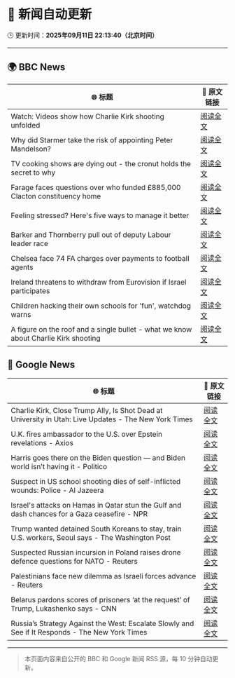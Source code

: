 # 🧠 新闻自动更新

🕒 更新时间：**2025年09月11日 22:13:40（北京时间）**

---

## 🌍 BBC News

| 🌐 标题 | 🔗 原文链接 |
|--------|-------------|
| Watch: Videos show how Charlie Kirk shooting unfolded | [阅读全文](https://www.bbc.com/news/videos/ckg3xp9g9zwo?at_medium=RSS&at_campaign=rss) |
| Why did Starmer take the risk of appointing Peter Mandelson? | [阅读全文](https://www.bbc.com/news/articles/cjd1egrlj0mo?at_medium=RSS&at_campaign=rss) |
| TV cooking shows are dying out - the cronut holds the secret to why | [阅读全文](https://www.bbc.com/news/articles/c0jq1d63l7lo?at_medium=RSS&at_campaign=rss) |
| Farage faces questions over who funded £885,000 Clacton constituency home | [阅读全文](https://www.bbc.com/news/articles/ce845w70g0yo?at_medium=RSS&at_campaign=rss) |
| Feeling stressed? Here's five ways to manage it better | [阅读全文](https://www.bbc.com/news/articles/cg42zq7nqxwo?at_medium=RSS&at_campaign=rss) |
| Barker and Thornberry pull out of deputy Labour leader race | [阅读全文](https://www.bbc.com/news/articles/cg7dzejkz4ro?at_medium=RSS&at_campaign=rss) |
| Chelsea face 74 FA charges over payments to football agents | [阅读全文](https://www.bbc.com/sport/football/articles/c8643dp5043o?at_medium=RSS&at_campaign=rss) |
| Ireland threatens to withdraw from Eurovision if Israel participates | [阅读全文](https://www.bbc.com/news/articles/c5yvd8158ywo?at_medium=RSS&at_campaign=rss) |
| Children hacking their own schools for 'fun', watchdog warns | [阅读全文](https://www.bbc.com/news/articles/c203pedz58go?at_medium=RSS&at_campaign=rss) |
| A figure on the roof and a single bullet - what we know about Charlie Kirk shooting | [阅读全文](https://www.bbc.com/news/articles/cy04p4x21e5o?at_medium=RSS&at_campaign=rss) |

## 📰 Google News

| 🌐 标题 | 🔗 原文链接 |
|--------|-------------|
| Charlie Kirk, Close Trump Ally, Is Shot Dead at University in Utah: Live Updates - The New York Times | [阅读全文](https://news.google.com/rss/articles/CBMic0FVX3lxTFA4bjhmRW5SdFowbzBybXE2VFZfdnBaNS1TOUZwQWNYUVZfeEJxUEFtdEJzOFFDZzVpS1FJOGdDTEZ3Y05WMW1uYlQzMTJLSlpWUDBwQ0UzY255dWpCNDdnN3ZqUHFwcEo5b1JzTGpaQjNYRDQ?oc=5) |
| U.K. fires ambassador to the U.S. over Epstein revelations - Axios | [阅读全文](https://news.google.com/rss/articles/CBMihgFBVV95cUxOMGE3clNfTVROTmlZRzRLeEZSeExTYUFvN1FoTENuckdGRlR5UWJYM1Q5RHk2TXBYR1V1bnJ1SzVuSVpPVlQtOUhyUVdSYlBid2tkLTl6UlZuVVZQUVlRZ284cjJ6NEF2VXFzaUJTbVZ0UFRJMmZya0hhRkVaM1ZnWWJTUGc1UQ?oc=5) |
| Harris goes there on the Biden question — and Biden world isn’t having it - Politico | [阅读全文](https://news.google.com/rss/articles/CBMihgFBVV95cUxPMTJjSjAtWFVqa0ItTVZlUFBPSHE2ZkIwOEVRNncxeklYNUxRMzREb3JHcFpkZURySTJnWU13bDQtcm1uU2Y2cWItbTNkTnVGV0s0Uy1xVVhCa3FlT2pvNF9EbTRKZjFjLXRxVG5tOGpwSlFjVWVQSWt6M3VRdHpoZ200bkF4dw?oc=5) |
| Suspect in US school shooting dies of self-inflicted wounds: Police - Al Jazeera | [阅读全文](https://news.google.com/rss/articles/CBMiqwFBVV95cUxPekpVa2ZseEJ2d3FxV0FpZ1pERVBjNkpZa2ZqNzMzMWE0eFUzbGN6M0NGU2l5SlNYbzd2YkFubll6dHZ5dm5yVG5iQUVmNXczV1phUkNiXzRNUEFNM3ZHNzMxbTNPdGlNc1ZwZDJyOGtZNnZvdGJscmp1b05nMEVEejNXVzVNNEFVVHc2d2VZOWhyd0p0aVVjb21iNnVIQ3FDODJNVUZvWi0wREHSAbABQVVfeXFMUF9vclpLMklOOWFCTHlPZWhITkJyNVd6UmRUbTJzX3pOcExqSnl6cWVCUDF3d1FLM3FiUUY4SURaTmJRWUVmaUwyaHBxWDNNLTR2RDdSTmlHY2FQQWlEcUhXQzNyTENzUDNVYWZzNWtPRGNSbklnZm1ReXMzVU9TMkRUQ25NaVJNcHVoZk9qNm5BQmFUYkk5R3UtaXUyYU9vemFBVEVHcFNUX25zaUwzV3k?oc=5) |
| Israel's attacks on Hamas in Qatar stun the Gulf and dash chances for a Gaza ceasefire - NPR | [阅读全文](https://news.google.com/rss/articles/CBMijAFBVV95cUxPS0JDb1hFMFRWaU1GSE5GX0c4NkllVVlmbkVnQjhNSTh1dlFOZGNEcU13dDEtMWg2alZOVndBeklKYmZHU2szdUNFRVROaGd0R1FWZkJrX1YySGhLS254dDQ0bmVBWkNfRnpvTkJmZUN0aHBMZUM3MDdTWlRxSG5MbTV6dXB4WjkzenlnYQ?oc=5) |
| Trump wanted detained South Koreans to stay, train U.S. workers, Seoul says - The Washington Post | [阅读全文](https://news.google.com/rss/articles/CBMijgFBVV95cUxNU0RpMENTV3RlaDJOaUc2d1dDZHl3SUduTG9qM20zdTltNE8zSE9MYTZUUzFsSUc1TXVBYUFMcUUxNzRLY0FraGFZS2JBQ2FfM0UtM2huUUZZQm5ocDl0SURQbU5xZVlSVzFUNzhGSkpoMXlUVVNFZ2hRNXVITU9OZDViUzZRM2lwazY5WHN3?oc=5) |
| Suspected Russian incursion in Poland raises drone defence questions for NATO - Reuters | [阅读全文](https://news.google.com/rss/articles/CBMiuwFBVV95cUxPdUI4ZmlMQzRHaGl6enpwMEg1aWlteWtfbmQ5dTY3UmFiRmg2dy12Y0NYTTYtcEx2NGp2NlN6bkNjZkVRTUFHS1JyanNVNERudkFBUGR1Y3lvdjFPUEtfOUhsaWdmZEMwM2ZuZWtqTUNDMzMya3FCaFBXMDhWdUJ5NTBTZm9GMHp2d211dmZjVUN2OVRaSDJxMXdkNm44NG5DQ0YyWEk1RjYtVHowVlhOTGZsLTAwN0VTdFFN?oc=5) |
| Palestinians face new dilemma as Israeli forces advance - Reuters | [阅读全文](https://news.google.com/rss/articles/CBMiqgFBVV95cUxQOTdzSEtSam9lMC1hNFRQSXNTN3RsY1Mxd2dfRFowc2NaTEFwTHFXaEZZOVNFZDNjVF9HeTVPc3ZteDZpTmlMaTBzWEpob2JyVWE0d1JrR3BKZ21NQ0J3UFNhRjV0MVBHQ19LV0NjRjZGVXRndnQyTF9Ka1Y1TGtQeEVsa3FPZ3hYX1U3QVgyRXVSVjVXTVB2U0dfYkJQaXdBdnkwbWVseVRqZw?oc=5) |
| Belarus pardons scores of prisoners ‘at the request’ of Trump, Lukashenko says - CNN | [阅读全文](https://news.google.com/rss/articles/CBMijgFBVV95cUxNS213enJjREMwU1R5bkRIVXpyREdRSFhlUE9Za0pUdHA0eGltb1ZXX0U2WEYwaGs1SFpHU18yZHNnTGNtVXluSHh2Q2Q2cWg2bFZyQUZkbUtMQ0tSemZQZ29BZl93N1RGaC1jOW1Qd2FTdWcwSm5TeXZObTFRRWxEaGwxcjBnM0NWcnNXNDJ3?oc=5) |
| Russia’s Strategy Against the West: Escalate Slowly and See if It Responds - The New York Times | [阅读全文](https://news.google.com/rss/articles/CBMikgFBVV95cUxPbEZURzVJUjRiOV93UW5SZWN6bTJReHNrT25BQzIwdEdSZGRVZzFQMkpvQkgxV3A1TmEwYkNYYWZ2SEgtVTVlYjRoSHBYRjh0Si1NVnNDVzY0UThZZTFVSFkzcGU4QndidGhZVXlSWlhkYVoyMkVLRzlQYUNXemVJbFA1NzFOdEFSaVVDeHFoMWpadw?oc=5) |

---
> 本页面内容来自公开的 BBC 和 Google 新闻 RSS 源，每 10 分钟自动更新。